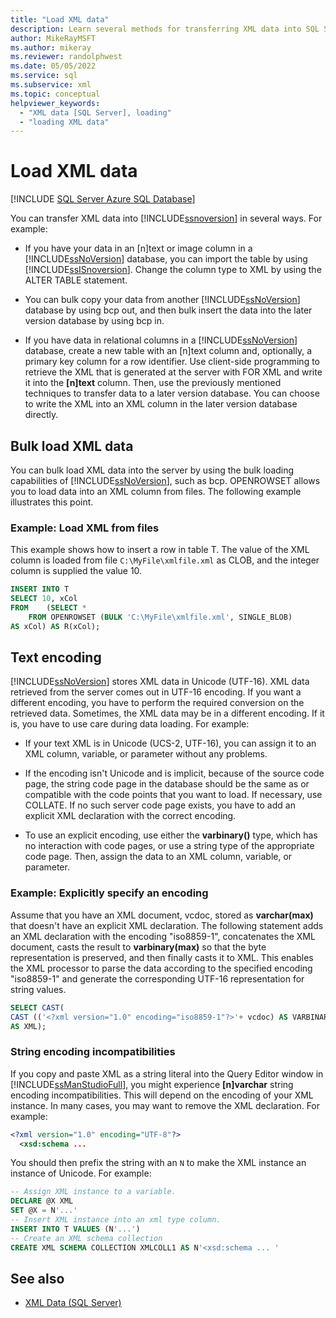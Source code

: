 ```yaml
---
title: "Load XML data"
description: Learn several methods for transferring XML data into SQL Server databases.
author: MikeRayMSFT
ms.author: mikeray
ms.reviewer: randolphwest
ms.date: 05/05/2022
ms.service: sql
ms.subservice: xml
ms.topic: conceptual
helpviewer_keywords:
  - "XML data [SQL Server], loading"
  - "loading XML data"
---
```

# Load XML data

[!INCLUDE [SQL Server Azure SQL Database](../../includes/applies-to-version/sql-asdb.md)]

You can transfer XML data into [!INCLUDE[ssnoversion](../../includes/ssnoversion-md.md)] in several ways. For example:

- If you have your data in an [n]text or image column in a [!INCLUDE[ssNoVersion](../../includes/ssnoversion-md.md)] database, you can import the table by using [!INCLUDE[ssISnoversion](../../includes/ssisnoversion-md.md)]. Change the column type to XML by using the ALTER TABLE statement.

- You can bulk copy your data from another [!INCLUDE[ssNoVersion](../../includes/ssnoversion-md.md)] database by using bcp out, and then bulk insert the data into the later version database by using bcp in.

- If you have data in relational columns in a [!INCLUDE[ssNoVersion](../../includes/ssnoversion-md.md)] database, create a new table with an [n]text column and, optionally, a primary key column for a row identifier. Use client-side programming to retrieve the XML that is generated at the server with FOR XML and write it into the **[n]text** column. Then, use the previously mentioned techniques to transfer data to a later version database. You can choose to write the XML into an XML column in the later version database directly.

## Bulk load XML data

You can bulk load XML data into the server by using the bulk loading capabilities of [!INCLUDE[ssNoVersion](../../includes/ssnoversion-md.md)], such as bcp. OPENROWSET allows you to load data into an XML column from files. The following example illustrates this point.

### Example: Load XML from files

This example shows how to insert a row in table T. The value of the XML column is loaded from file `C:\MyFile\xmlfile.xml` as CLOB, and the integer column is supplied the value 10.

```sql
INSERT INTO T
SELECT 10, xCol
FROM    (SELECT *
    FROM OPENROWSET (BULK 'C:\MyFile\xmlfile.xml', SINGLE_BLOB)
AS xCol) AS R(xCol);
```

## Text encoding

[!INCLUDE[ssNoVersion](../../includes/ssnoversion-md.md)] stores XML data in Unicode (UTF-16). XML data retrieved from the server comes out in UTF-16 encoding. If you want a different encoding, you have to perform the required conversion on the retrieved data. Sometimes, the XML data may be in a different encoding. If it is, you have to use care during data loading. For example:

- If your text XML is in Unicode (UCS-2, UTF-16), you can assign it to an XML column, variable, or parameter  without any problems.

- If the encoding isn't Unicode and is implicit, because of the source code page, the string code page in the database should be the same as or compatible with the code points that you want to load. If necessary, use COLLATE. If no such server code page exists, you have to add an explicit XML declaration with the correct encoding.

- To use an explicit encoding, use either the **varbinary()** type, which has no interaction with code pages, or use a string type of the appropriate code page. Then, assign the data to an XML column, variable, or parameter.

### Example: Explicitly specify an encoding

Assume that you have an XML document, vcdoc, stored as **varchar(max)** that doesn't have an explicit XML declaration. The following statement adds an XML declaration with the encoding "iso8859-1", concatenates the XML document, casts the result to **varbinary(max)** so that the byte representation is preserved, and then finally casts it to XML. This enables the XML processor to parse the data according to the specified encoding "iso8859-1" and generate the corresponding UTF-16 representation for string values.

```sql
SELECT CAST(
CAST (('<?xml version="1.0" encoding="iso8859-1"?>'+ vcdoc) AS VARBINARY (MAX))
AS XML);
```

### String encoding incompatibilities

If you copy and paste XML as a string literal into the Query Editor window in [!INCLUDE[ssManStudioFull](../../includes/ssmanstudiofull-md.md)], you might experience **[n]varchar** string encoding incompatibilities. This will depend on the encoding of your XML instance. In many cases, you may want to remove the XML declaration. For example:

```xml
<?xml version="1.0" encoding="UTF-8"?>
  <xsd:schema ...
```

You should then prefix the string with an `N` to make the XML instance an instance of Unicode. For example:

```sql
-- Assign XML instance to a variable.
DECLARE @X XML
SET @X = N'...'
-- Insert XML instance into an xml type column.
INSERT INTO T VALUES (N'...')
-- Create an XML schema collection
CREATE XML SCHEMA COLLECTION XMLCOLL1 AS N'<xsd:schema ... '
```

## See also

- [XML Data &#40;SQL Server&#41;](../../relational-databases/xml/xml-data-sql-server.md)
